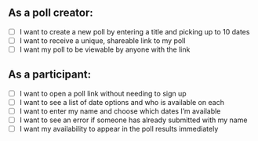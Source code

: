 ## As a poll creator:

- [ ]  I want to create a new poll by entering a title and picking up to 10 dates
- [ ]  I want to receive a unique, shareable link to my poll
- [ ]  I want my poll to be viewable by anyone with the link

## As a participant:

- [ ]  I want to open a poll link without needing to sign up
- [ ]  I want to see a list of date options and who is available on each
- [ ]  I want to enter my name and choose which dates I’m available
- [ ]  I want to see an error if someone has already submitted with my name
- [ ]  I want my availability to appear in the poll results immediately